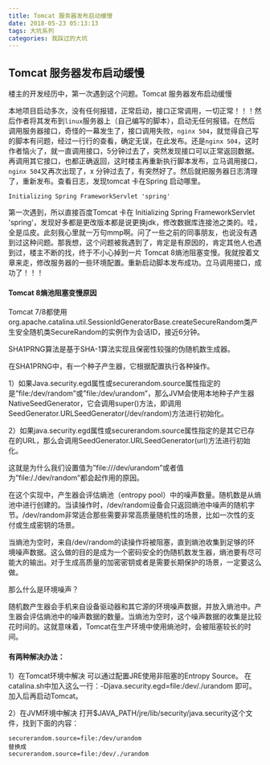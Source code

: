 ```yaml
---
title: Tomcat 服务器发布启动缓慢
date: 2018-05-23 05:13:13
tags: 大坑系列
categories: 我踩过的大坑
---
```


## Tomcat 服务器发布启动缓慢

楼主的开发经历中，第一次遇到这个问题。Tomcat 服务器发布启动缓慢

本地项目启动多次，没有任何报错，正常启动，接口正常调用，一切正常！！！然后作者将其发布到`linux`服务器上（自己编写的脚本），启动无任何报错。在然后调用服务器接口，奇怪的一幕发生了，接口调用失败，`nginx 504`，就觉得自己写的脚本有问题，经过一行行的查看，确定无误，在此发布。还是`nginx 504`，这时作者恼火了，就一直调用接口，5分钟过去了，突然发现接口可以正常返回数据。再调用其它接口，也都正确返回，这时楼主再重新执行脚本发布，立马调用接口，`nginx 504`又再次出现了，x 分钟过去了，有突然好了。然后就把服务器日志清理了，重新发布。查看日志，发现tomcat 卡在Spring 启动哪里。

```
Initializing Spring FrameworkServlet 'spring'
```

第一次遇到，所以直接百度Tomcat 卡在 Initializing Spring FrameworkServlet 'spring'，发现好多都是更改版本都是说更换jdk，修改数据库连接池之类的。哇，全是瓜皮。此刻我心里就一万句mmp啊。问了一些之前的同事朋友，也说没有遇到过这种问题。那我想，这个问题被我遇到了，肯定是有原因的，肯定其他人也遇到过，楼主不断的找，终于不小心掉到一片 Tomcat 8熵池阻塞变慢。我就按着文章来走，修改服务器的一些环境配置。重新启动脚本发布成功。立马调用接口，成功了！！！



#### Tomcat 8熵池阻塞变慢原因

Tomcat 7/8都使用org.apache.catalina.util.SessionIdGeneratorBase.createSecureRandom类产生安全随机类SecureRandom的实例作为会话ID，接近6分钟。

SHA1PRNG算法是基于SHA-1算法实现且保密性较强的伪随机数生成器。 

在SHA1PRNG中，有一个种子产生器，它根据配置执行各种操作。

1）如果Java.security.egd属性或securerandom.source属性指定的是”file:/dev/random”或”file:/dev/urandom”，那么JVM会使用本地种子产生器NativeSeedGenerator，它会调用super()方法，即调用SeedGenerator.URLSeedGenerator(/dev/random)方法进行初始化。

2）如果java.security.egd属性或securerandom.source属性指定的是其它已存在的URL，那么会调用SeedGenerator.URLSeedGenerator(url)方法进行初始化。

这就是为什么我们设置值为”file:///dev/urandom”或者值为”file:/./dev/random”都会起作用的原因。

在这个实现中，产生器会评估熵池（entropy pool）中的噪声数量。随机数是从熵池中进行创建的。当读操作时，/dev/random设备会只返回熵池中噪声的随机字节。/dev/random非常适合那些需要非常高质量随机性的场景，比如一次性的支付或生成密钥的场景。

当熵池为空时，来自/dev/random的读操作将被阻塞，直到熵池收集到足够的环境噪声数据。这么做的目的是成为一个密码安全的伪随机数发生器，熵池要有尽可能大的输出。对于生成高质量的加密密钥或者是需要长期保护的场景，一定要这么做。

那么什么是环境噪声？

随机数产生器会手机来自设备驱动器和其它源的环境噪声数据，并放入熵池中。产生器会评估熵池中的噪声数据的数量。当熵池为空时，这个噪声数据的收集是比较花时间的。这就意味着，Tomcat在生产环境中使用熵池时，会被阻塞较长的时间。



#### 有两种解决办法：

1）在Tomcat环境中解决
可以通过配置JRE使用非阻塞的Entropy Source。
在catalina.sh中加入这么一行：-Djava.security.egd=file:/dev/./urandom 即可。
加入后再启动Tomcat。

2）在JVM环境中解决
打开$JAVA_PATH/jre/lib/security/java.security这个文件，找到下面的内容：

```
securerandom.source=file:/dev/urandom
替换成
securerandom.source=file:/dev/./urandom
```

